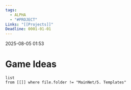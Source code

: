 ```yaml
---
tags:
  - ALPHA
  - "#PROJECT"
Links: "[[Projects]]"
Deadline: 0001-01-01
---
```

2025-08-05 01:53

# Game Ideas

```dataview
list
from [[]] where file.folder != "MainNet/5. Templates"
```





